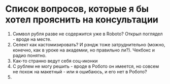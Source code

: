 # Список вопросов, которые я бы хотел прояснить на консультации
1) Символ рубля разве не содержится уже в Roboto? Открыл поглядел - вроде на месте.
2) Селект как кастомизировать? И рэндж тоже затруднительно (можно, конечно, как в уроке на академии, но правильно ли?).
  Чекбокс и радио понятно.
3) Как-то странно ведут себя соц-иконки
4) С рублем не могу решить - вроде в Робото он имеется, но совсем не похож на макетный - или я ошибаюсь, и его нет в Робото?
5)
